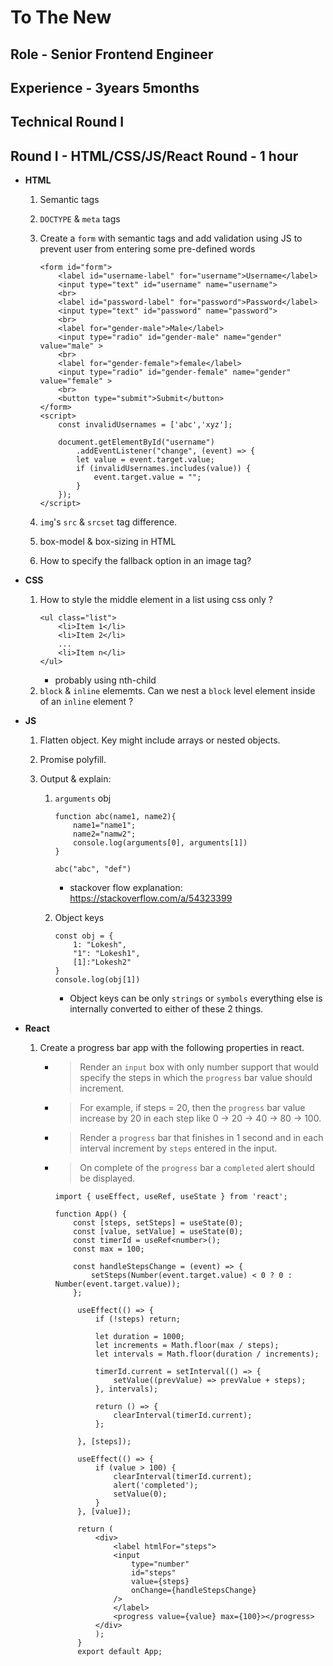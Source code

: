 # To The New

## Role - Senior Frontend Engineer

## Experience - 3years 5months

## Technical Round I

## Round I - HTML/CSS/JS/React Round - 1 hour

- **HTML**

  1. Semantic tags
  1. `DOCTYPE` & `meta` tags
  1. Create a `form` with semantic tags and add validation using JS to prevent user from entering some pre-defined words

     ```
     <form id="form">
         <label id="username-label" for="username">Username</label>
         <input type="text" id="username" name="username">
         <br>
         <label id="password-label" for="password">Password</label>
         <input type="text" id="password" name="password">
         <br>
         <label for="gender-male">Male</label>
         <input type="radio" id="gender-male" name="gender" value="male" >
         <br>
         <label for="gender-female">female</label>
         <input type="radio" id="gender-female" name="gender" value="female" >
         <br>
         <button type="submit">Submit</button>
     </form>
     <script>
         const invalidUsernames = ['abc','xyz'];

         document.getElementById("username")
             .addEventListener("change", (event) => {
             let value = event.target.value;
             if (invalidUsernames.includes(value)) {
                 event.target.value = "";
             }
         });
     </script>
     ```

  1. `img`'s `src` & `srcset` tag difference.
  1. box-model & box-sizing in HTML
  1. How to specify the fallback option in an image tag?

- **CSS**

  1. How to style the middle element in a list using css only ?
     ```
     <ul class="list">
         <li>Item 1</li>
         <li>Item 2</li>
         ...
         <li>Item n</li>
     </ul>
     ```
     - probably using nth-child
  1. `block` & `inline` elememts. Can we nest a `block` level element inside of an `inline` element ?

- **JS**

  1. Flatten object. Key might include arrays or nested objects.
  1. Promise polyfill.
  1. Output & explain:

     1. `arguments` obj

        ```
        function abc(name1, name2){
            name1="name1";
            name2="namw2";
            console.log(arguments[0], arguments[1])
        }

        abc("abc", "def")
        ```

        - stackover flow explanation: https://stackoverflow.com/a/54323399

     1. Object keys
        ```
        const obj = {
            1: "Lokesh",
            "1": "Lokesh1",
            [1]:"Lokesh2"
        }
        console.log(obj[1])
        ```
        - Object keys can be only `strings` or `symbols` everything else is internally converted to either of these 2 things.

- **React**

  1. Create a progress bar app with the following properties in react.

     - > Render an `input` box with only number support that would specify the steps in which the `progress` bar value should increment.
     - > For example, if steps = 20, then the `progress` bar value increase by 20 in each step like 0 -> 20 -> 40 -> 80 -> 100.
     - > Render a `progress` bar that finishes in 1 second and in each interval increment by `steps` entered in the input.
     - > On complete of the `progress` bar a `completed` alert should be displayed.

       ```
       import { useEffect, useRef, useState } from 'react';

       function App() {
           const [steps, setSteps] = useState(0);
           const [value, setValue] = useState(0);
           const timerId = useRef<number>();
           const max = 100;

           const handleStepsChange = (event) => {
               setSteps(Number(event.target.value) < 0 ? 0 : Number(event.target.value));
           };

            useEffect(() => {
                if (!steps) return;

                let duration = 1000;
                let increments = Math.floor(max / steps);
                let intervals = Math.floor(duration / increments);

                timerId.current = setInterval(() => {
                    setValue((prevValue) => prevValue + steps);
                }, intervals);

                return () => {
                    clearInterval(timerId.current);
                };

            }, [steps]);

            useEffect(() => {
                if (value > 100) {
                    clearInterval(timerId.current);
                    alert('completed');
                    setValue(0);
                }
            }, [value]);

            return (
                <div>
                    <label htmlFor="steps">
                    <input
                        type="number"
                        id="steps"
                        value={steps}
                        onChange={handleStepsChange}
                    />
                    </label>
                    <progress value={value} max={100}></progress>
                </div>
                );
            }
            export default App;
       ```
